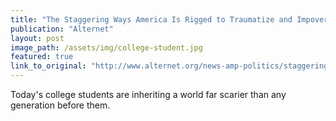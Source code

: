 ```yaml
---
title: "The Staggering Ways America Is Rigged to Traumatize and Impoverish Kids Coming Out of College"
publication: "Alternet"
layout: post
image_path: /assets/img/college-student.jpg
featured: true
link_to_original: "http://www.alternet.org/news-amp-politics/staggering-ways-america-rigged-traumatize-and-impoverish-kids-coming-out-college"
---
```

Today's college students are inheriting a world far scarier than any generation before them.
